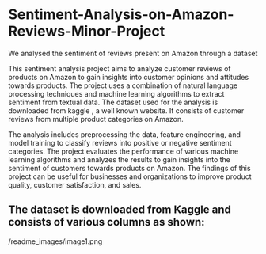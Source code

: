 # Sentiment-Analysis-on-Amazon-Reviews-Minor-Project
We analysed the sentiment of reviews present on Amazon through a dataset

This sentiment analysis project aims to analyze customer reviews of products on 
Amazon to gain insights into customer opinions and attitudes towards products. 
The project uses a combination of natural language processing techniques and 
machine learning algorithms to extract sentiment from textual data. The dataset 
used for the analysis is downloaded from kaggle , a well known website. It
consists of customer reviews from multiple product categories on Amazon. 


The analysis includes preprocessing the data, feature engineering, and model 
training to classify reviews into positive or negative sentiment categories. The 
project evaluates the performance of various machine learning algorithms and 
analyzes the results to gain insights into the sentiment of customers towards 
products on Amazon. The findings of this project can be useful for businesses 
and organizations to improve product quality, customer satisfaction, and sales.

## The dataset is downloaded from Kaggle and consists of various columns as shown:

/readme_images/image1.png